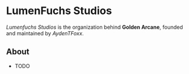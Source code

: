 # LumenFuchs Studios

*Lumenfuchs Studios* is the organization behind **Golden Arcane**, founded and maintained by *AydenTFoxx*.

## About

* TODO
